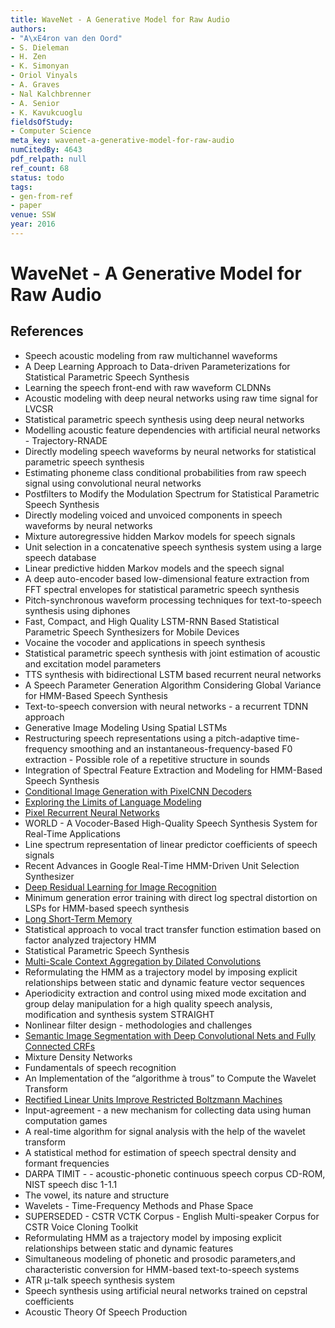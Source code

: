 ```yaml
---
title: WaveNet - A Generative Model for Raw Audio
authors:
- "A\xE4ron van den Oord"
- S. Dieleman
- H. Zen
- K. Simonyan
- Oriol Vinyals
- A. Graves
- Nal Kalchbrenner
- A. Senior
- K. Kavukcuoglu
fieldsOfStudy:
- Computer Science
meta_key: wavenet-a-generative-model-for-raw-audio
numCitedBy: 4643
pdf_relpath: null
ref_count: 68
status: todo
tags:
- gen-from-ref
- paper
venue: SSW
year: 2016
---
```


# WaveNet - A Generative Model for Raw Audio

## References

- Speech acoustic modeling from raw multichannel waveforms
- A Deep Learning Approach to Data-driven Parameterizations for Statistical Parametric Speech Synthesis
- Learning the speech front-end with raw waveform CLDNNs
- Acoustic modeling with deep neural networks using raw time signal for LVCSR
- Statistical parametric speech synthesis using deep neural networks
- Modelling acoustic feature dependencies with artificial neural networks - Trajectory-RNADE
- Directly modeling speech waveforms by neural networks for statistical parametric speech synthesis
- Estimating phoneme class conditional probabilities from raw speech signal using convolutional neural networks
- Postfilters to Modify the Modulation Spectrum for Statistical Parametric Speech Synthesis
- Directly modeling voiced and unvoiced components in speech waveforms by neural networks
- Mixture autoregressive hidden Markov models for speech signals
- Unit selection in a concatenative speech synthesis system using a large speech database
- Linear predictive hidden Markov models and the speech signal
- A deep auto-encoder based low-dimensional feature extraction from FFT spectral envelopes for statistical parametric speech synthesis
- Pitch-synchronous waveform processing techniques for text-to-speech synthesis using diphones
- Fast, Compact, and High Quality LSTM-RNN Based Statistical Parametric Speech Synthesizers for Mobile Devices
- Vocaine the vocoder and applications in speech synthesis
- Statistical parametric speech synthesis with joint estimation of acoustic and excitation model parameters
- TTS synthesis with bidirectional LSTM based recurrent neural networks
- A Speech Parameter Generation Algorithm Considering Global Variance for HMM-Based Speech Synthesis
- Text-to-speech conversion with neural networks - a recurrent TDNN approach
- Generative Image Modeling Using Spatial LSTMs
- Restructuring speech representations using a pitch-adaptive time-frequency smoothing and an instantaneous-frequency-based F0 extraction - Possible role of a repetitive structure in sounds
- Integration of Spectral Feature Extraction and Modeling for HMM-Based Speech Synthesis
- [Conditional Image Generation with PixelCNN Decoders](./conditional-image-generation-with-pixelcnn-decoders.md)
- [Exploring the Limits of Language Modeling](./exploring-the-limits-of-language-modeling.md)
- [Pixel Recurrent Neural Networks](./pixel-recurrent-neural-networks.md)
- WORLD - A Vocoder-Based High-Quality Speech Synthesis System for Real-Time Applications
- Line spectrum representation of linear predictor coefficients of speech signals
- Recent Advances in Google Real-Time HMM-Driven Unit Selection Synthesizer
- [Deep Residual Learning for Image Recognition](./deep-residual-learning-for-image-recognition.md)
- Minimum generation error training with direct log spectral distortion on LSPs for HMM-based speech synthesis
- [Long Short-Term Memory](./long-short-term-memory.md)
- Statistical approach to vocal tract transfer function estimation based on factor analyzed trajectory HMM
- Statistical Parametric Speech Synthesis
- [Multi-Scale Context Aggregation by Dilated Convolutions](./multi-scale-context-aggregation-by-dilated-convolutions.md)
- Reformulating the HMM as a trajectory model by imposing explicit relationships between static and dynamic feature vector sequences
- Aperiodicity extraction and control using mixed mode excitation and group delay manipulation for a high quality speech analysis, modification and synthesis system STRAIGHT
- Nonlinear filter design - methodologies and challenges
- [Semantic Image Segmentation with Deep Convolutional Nets and Fully Connected CRFs](./semantic-image-segmentation-with-deep-convolutional-nets-and-fully-connected-crfs.md)
- Mixture Density Networks
- Fundamentals of speech recognition
- An Implementation of the “algorithme à trous” to Compute the Wavelet Transform
- [Rectified Linear Units Improve Restricted Boltzmann Machines](./rectified-linear-units-improve-restricted-boltzmann-machines.md)
- Input-agreement - a new mechanism for collecting data using human computation games
- A real-time algorithm for signal analysis with the help of the wavelet transform
- A statistical method for estimation of speech spectral density and formant frequencies
- DARPA TIMIT - - acoustic-phonetic continuous speech corpus CD-ROM, NIST speech disc 1-1.1
- The vowel, its nature and structure
- Wavelets - Time-Frequency Methods and Phase Space
- SUPERSEDED - CSTR VCTK Corpus - English Multi-speaker Corpus for CSTR Voice Cloning Toolkit
- Reformulating HMM as a trajectory model by imposing explicit relationships between static and dynamic features
- Simultaneous modeling of phonetic and prosodic parameters,and characteristic conversion for HMM-based text-to-speech systems
- ATR μ-talk speech synthesis system
- Speech synthesis using artificial neural networks trained on cepstral coefficients
- Acoustic Theory Of Speech Production
